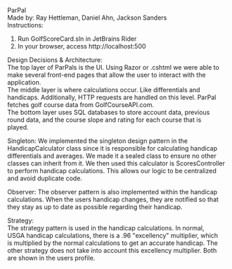 ParPal \
Made by: Ray Hettleman, Daniel Ahn, Jackson Sanders \
Instructions: 
1) Run GolfScoreCard.sln in JetBrains Rider 
2) In your browser, access http://localhost:500 

Design Decisions & Architecture: \
The top layer of ParPals is the UI. Using Razor or .cshtml we were able to \
make several front-end pages that allow the user to interact with the \
application. \
The middle layer is where calculations occur. Like differentials and \
handicaps. Additionally, HTTP requests are handled on this level. ParPal \
fetches golf course data from GolfCourseAPI.com.\
The bottom layer uses SQL databases to store account data, previous \
round data, and the course slope and rating for each course that is \
played.

Singleton:
We implemented the singleton design pattern in the HandicapCalculator class
since it is responsible for calculating handicap differentials and averages.
We made it a sealed class to ensure no other classes can inherit from it. 
We then used this calculator is ScoresController to perform handicap calculations. 
This allows our logic to be centralized and avoid duplicate code.

Observer:
The observer pattern is also implemented within the handicap calculations. When the
users handicap changes, they are notified so that they stay as up to date as 
possible regarding their handicap.

Strategy: \
The strategy pattern is used in the handicap calculations. In normal, \
USGA handicap calculations, there is a .96 "excellency" multiplier, which \
is multiplied by the normal calculations to get an accurate handicap. The \
other strategy does not take into account this excellency multiplier. Both \
are shown in the users profile.
